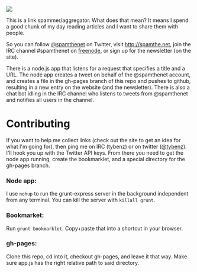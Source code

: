 ![](https://raw.github.com/tybenz/spamthe.net/gh-pages/img/logo-small.png)

This is a link spammer/aggregator. What does that mean? It means I spend a good
chunk of my day reading articles and I want to share them with people.

So you can follow [@spamthenet](http://twitter.com/spamthenet) on Twitter,
visit http://spamthe.net, join the IRC channel #spamthenet on
[freenode](http://webcaht.freenode.net), or sign up for the newsletter (on the
site).

There is a node.js app that listens for a request that specifies a title and a
URL. The node app creates a tweet on behalf of the @spamthenet account, and
creates a file in the gh-pages branch of this repo and pushes to github,
resulting in a new entry on the website (and the newsletter). There is also a
chat bot idling in the IRC channel who listens to tweets from @spamthenet and
notifies all users in the channel.

# Contributing

If you want to help me collect links (check out the site to get an idea for
what I'm going for), then ping me on IRC (tybenz) or on twitter
([@tybenz](http://twitter.com/tybenz)). I'll hook you up with the Twitter API
keys. From there you need to get the node app running, create the bookmarklet,
and a special directory for the gh-pages branch.

### Node app:

I use `nohup` to run the grunt-express server in the background independent
from any terminal. You can kill the server with `killall grunt`.

### Bookmarket:

Run `grunt bookmarklet`. Copy+paste that into a shortcut in your browser.

### gh-pages:

Clone this repo, cd into it, checkout gh-pages, and leave it that way. Make
sure app.js has the right relative path to said directory.
